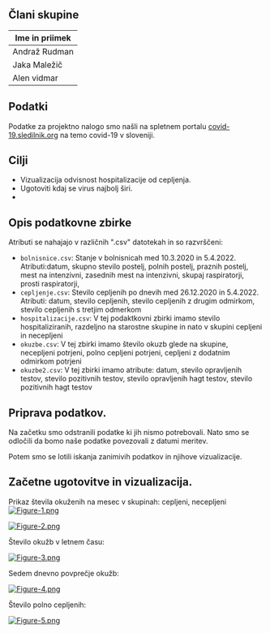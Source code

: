 
## Člani skupine

| Ime in priimek |
| -------------- |
| Andraž Rudman |
| Jaka Maležič |
| Alen vidmar |


## Podatki

Podatke za projektno nalogo smo našli na spletnem portalu [covid-19.sledilnik.org](https://covid-19.sledilnik.org/sl/data) na temo covid-19 v sloveniji.



## Cilji
- Vizualizacija odvisnost hospitalizacije od cepljenja. 
- Ugotoviti kdaj se virus najbolj širi.
- 



## Opis podatkovne zbirke
Atributi se nahajajo v različnih ".csv" datotekah in so razvrščeni:
- `bolnisnice.csv`: Stanje v bolnisnicah med 10.3.2020 in 5.4.2022. Atributi:datum, skupno stevilo postelj, polnih postelj, praznih postelj, mest na intenzivni, zasednih mest na intenzivni, skupaj raspiratorji, prosti raspiratorji, 
- `cepljenje.csv`: Stevilo cepljenih po dnevih med 26.12.2020 in 5.4.2022. Atributi: datum, stevilo cepljenih, stevilo cepljenih z drugim odmirkom, stevilo cepljenih s tretjim odmerkom
- `hospitalizacije.csv`: V tej podaktkovni zbirki imamo stevilo hospitaliziranih, razdeljno na starostne skupine in nato v skupini cepljeni in necepljeni
- `okuzbe.csv`: V tej zbirki imamo število okuzb glede na skupine, necepljeni potrjeni, polno cepljeni potrjeni, cepljeni z dodatnim odmirkom potrjeni
- `okuzbe2.csv`: V tej zbirki imamo atribute: datum, stevilo opravljenih testov, stevilo pozitivnih testov, stevilo opravljenih hagt testov, stevilo pozitivnih hagt testov



## Priprava podatkov.
Na začetku smo odstranili podatke ki jih nismo potrebovali. 
Nato smo se odločili da bomo naše podatke povezovali z datumi meritev.


Potem smo se lotili iskanja zanimivih podatkov in njihove vizualizacije. 


## Začetne ugotovitve in vizualizacija.

Prikaz števila okuženih na mesec v skupinah: cepljeni, necepljeni
[![Figure-1.png](https://i.postimg.cc/7P3cQSFp/Figure-1.png)](https://postimg.cc/jCjZDndX)

[![Figure-2.png](https://i.postimg.cc/VkQJLQGS/Figure-2.png)](https://postimg.cc/F7prDqQm)

Število okužb v letnem času:

[![Figure-3.png](https://i.postimg.cc/nL5z5yDc/Figure-3.png)](https://postimg.cc/Mc7qfr5h)

Sedem dnevno povprečje okužb:

[![Figure-4.png](https://i.postimg.cc/rmx8HKTQ/Figure-4.png)](https://postimg.cc/G83w83Hy)

Število polno cepljenih:

[![Figure-5.png](https://i.postimg.cc/Cx9pVSmt/Figure-5.png)](https://postimg.cc/RW1D75rQ)






